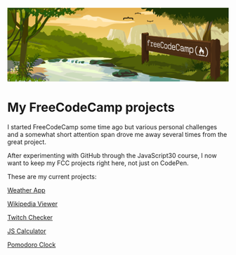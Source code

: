 ![FCC](fcc.png)
# My FreeCodeCamp projects

I started FreeCodeCamp some time ago but various personal challenges and a somewhat short attention span drove me away several times from the great project.

After experimenting with GitHub through the JavaScript30 course, I now want to keep my FCC projects right here, not just on CodePen.

These are my current projects:

[Weather App](https://github.com/andreidbr/FCC/tree/master/WeatherApp)

[Wikipedia Viewer](https://github.com/andreidbr/FCC/tree/master/WikiViewer)

[Twitch Checker](https://github.com/andreidbr/FCC/tree/master/TwitchCheck)

[JS Calculator](https://github.com/andreidbr/FCC/tree/master/JSCalc)

[Pomodoro Clock](https://github.com/andreidbr/FCC/tree/master/Pomodoro)